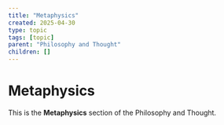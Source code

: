 ```yaml
---
title: "Metaphysics"
created: 2025-04-30
type: topic
tags: [topic]
parent: "Philosophy and Thought"
children: []
---
```


# Metaphysics

This is the **Metaphysics** section of the Philosophy and Thought.
